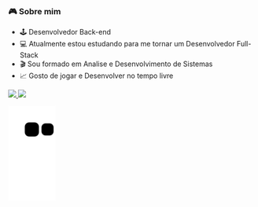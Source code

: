 ### 🎮 Sobre mim

- 🕹  Desenvolvedor Back-end
- 💻 Atualmente estou estudando para me tornar um Desenvolvedor Full-Stack
- 🎬 Sou formado em Analise e Desenvolvimento de Sistemas
- 📈 Gosto de jogar e Desenvolver no tempo livre

 <div>
  <a href="https://github.com/IcaroSantiago">
  <img height="180em" src="https://github-readme-stats.vercel.app/api?username=IcaroSantiago&show_icons=true&theme=dark&include_all_commits=true&count_private=true"/>
  <img height="180em" src="https://github-readme-stats.vercel.app/api/top-langs/?username=IcaroSantiago&layout=compact&langs_count=7&theme=dark"/>
</div>
 
 
   ![Snake animation](https://github.com/IcaroSantiago/IcaroSantiago/blob/output/github-contribution-grid-snake.svg) 


 
 
